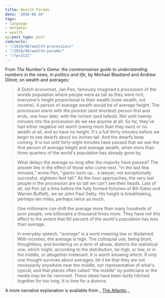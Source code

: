 ```yaml
---
title: Wealth Parade
date: '2010-08-10'
tags:
- language
- metaphor
- wealth
wp:post_type: post
redirects:
- "/2010/08/wealth-procession/"
- "/2010/08/wealth-parade/"
- "/?p=2121"
---
```


From _The Number's Game: the commonsense guide to understanding numbers in the news, in politics and life_, by Michael Blastland and Andrew Dilnot; on wealth and averages:

> A Dutch economist, Jan Pen, famously imagined a procession of the worlds population where people were as tall as they were rich, everyone's height proportional to their wealth (note wealth, not income). A person of average wealth would be of average height. The procession starts with the poorest (and shortest) person ﬁrst and ends, one hour later, with the richest (and tallest). Not until twenty minutes into the procession do we see anyone at all. So far, they've had either negative net worth (owing more than they own) or no wealth at all, and so have no height. It's a full thirty minutes before we begin to see dwarfs about six inches tall. And the dwarfs keep coming. It is not until forty-eight minutes have passed that we see the first person of average height and average wealth, when more than three quarters of the world's population has already gone by.

>

> What delays the average so long after the majority have passed? The answer lies in the effect of those who come next. "In the last few minutes," wrote Pen, "giants loom up... a lawyer, not exceptionally succesful, eighteen feet tall." As the hour approaches, the very last people in the procession are so tall we can't see their heads. Last of all, sid Pen (at a time before the fully formed fortunes of Bill Gates and Warren Buffett), we se John Paul Getty. His height is breathtaking, perhaps ten miles, perhaps twice as much.

>

> One millionaire can shift the average more than many hundreds of poor people, one billionaire a thousand times more. They have not this effect to the extent that 80 percent of the world's population has less than average.

>

> In everyday speech, "average" is a word meaning low or disdained. With incomes, the average is high. The colloquial use, being blunt, thoughtless, and bordering on a term of abuse, distorts the statistical one, which might, according to the distribution, be high, or low, or in the middle, or altogether irrelevant. It is worth knowing which. If only one thought survives about averages, let it be that they are not necessarily anywhere near the middle, nor representative of what's typical, and that places often called "the middle" by politicians or the media may be far removed. These ideas have been lazily hitched together for too long. It is time for a divorce.

A more narrative explanation is available from _ [The Atlantic](http://www.theatlantic.com/magazine/archive/2006/09/the-height-of-inequality/5089/)._
